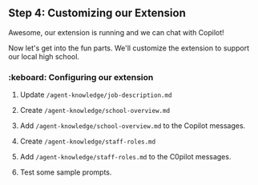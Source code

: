 ## Step 4: Customizing our Extension

Awesome, our extension is running and we can chat with Copilot!

Now let's get into the fun parts. We'll customize the extension to support our local high school.

<!-- Insert theory here that supports the course -->

### :keboard: Configuring our extension

1. Update `/agent-knowledge/job-description.md`

1. Create `/agent-knowledge/school-overview.md`
1. Add `/agent-knowledge/school-overview.md` to the Copilot messages.

1. Create `/agent-knowledge/staff-roles.md`
1. Add `/agent-knowledge/staff-roles.md` to the C0pilot messages.

1. Test some sample prompts.
